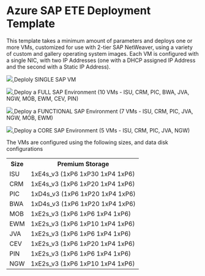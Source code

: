 <h1>Azure SAP ETE Deployment Template</h1>
<p>This template takes a minimum amount of parameters and deploys one or more VMs, customized for use with 2-tier SAP NetWeaver, using a variety of custom and gallery operating system images. Each VM is configured with a single NIC, with two IP Addresses (one with a DHCP assigned IP Address and the second with a Static IP Address).</p>
<p><a href="https://portal.azure.com/#create/Microsoft.Template/uri/https%3A%2F%2Fraw.githubusercontent.com%2Fsimonhutson%2FARMTest%2Fmaster%2Fazuredeploy.single.json" target="_blank">
    <img src="http://azuredeploy.net/deploybutton.png" />
</a>
Deploly SINGLE SAP VM</p>
<p><a href="https://portal.azure.com/#create/Microsoft.Template/uri/https%3A%2F%2Fraw.githubusercontent.com%2Fsimonhutson%2FARMTest%2Fmaster%2Fazuredeploy.full.json" target="_blank">
    <img src="http://azuredeploy.net/deploybutton.png" />
</a>
Deploy a FULL SAP Environment (10 VMs - ISU, CRM, PIC, BWA, JVA, NGW, MOB, EWM, CEV, PIN)</p>
<p><a href="https://portal.azure.com/#create/Microsoft.Template/uri/https%3A%2F%2Fraw.githubusercontent.com%2Fsimonhutson%2FARMTest%2Fmaster%2Fazuredeploy.functional.json" target="_blank">
    <img src="http://azuredeploy.net/deploybutton.png" />
</a>
Deploy a FUNCTIONAL SAP Environment (7 VMs - ISU, CRM, PIC, JVA, NGW, MOB, EWM)</p>
<p><a href="https://portal.azure.com/#create/Microsoft.Template/uri/https%3A%2F%2Fraw.githubusercontent.com%2Fsimonhutson%2FARMTest%2Fmaster%2Fazuredeploy.core.json" target="_blank">
    <img src="http://azuredeploy.net/deploybutton.png" />
</a>
Deploy a CORE SAP Environment (5 VMs - ISU, CRM, PIC, JVA, NGW)</p>
<p>The VMs are configured using the following sizes, and data disk configurations</p>
<table>
	<tr>
		<th>Size</th>
		<th>Premium Storage</th>
	</tr>
	<tr>
		<td>ISU</td>
		<td>1xE4s_v3 (1xP6 1xP30 1xP4 1xP6)</td>
	</tr>
	<tr>
		<td>CRM</td>
		<td>1xE4s_v3 (1xP6 1xP20 1xP4 1xP6)</td>
	</tr>
	<tr>
		<td>PIC</td>
		<td>1xD4s_v3 (1xP6 1xP20 1xP4 1xP6)</td>
	</tr>
	<tr>
		<td>BWA</td>
		<td>1xD4s_v3 (1xP6 1xP20 1xP4 1xP6)</td>
	</tr>
	<tr>
		<td>MOB</td>
		<td>1xE2s_v3 (1xP6 1xP6 1xP4 1xP6)</td>
	</tr>
	<tr>
		<td>EWM</td>
		<td>1xE2s_v3 (1xP6 1xP10 1xP4 1xP6)</td>
	</tr>
	<tr>
		<td>JVA</td>
		<td>1xE2s_v3 (1xP6 1xP6 1xP4 1xP6)</td>
	</tr>
	<tr>
		<td>CEV</td>
		<td>1xE2s_v3 (1xP6 1xP20 1xP4 1xP6)</td>
	</tr>
	<tr>
		<td>PIN</td>
		<td>1xE2s_v3 (1xP6 1xP6 1xP4 1xP6)</td>
	</tr>
	<tr>
		<td>NGW</td>
		<td>1xE2s_v3 (1xP6 1xP10 1xP4 1xP6)</td>
	</tr>
</table>
